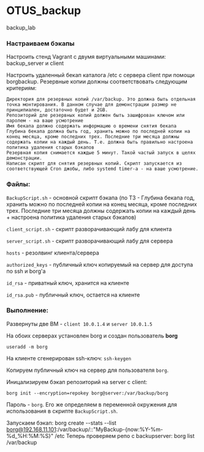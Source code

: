 # OTUS_backup
backup_lab

### Настраиваем бэкапы

Настроить стенд Vagrant с двумя виртуальными машинами: backup_server и client

Настроить удаленный бекап каталога /etc c сервера client при помощи borgbackup. Резервные копии должны соответствовать следующим критериям:

    Директория для резервных копий /var/backup. Это должна быть отдельная точка монтирования. В данном случае для демонстрации размер не принципиален, достаточно будет и 2GB.
    Репозиторий дле резервных копий должен быть зашифрован ключом или паролем - на ваше усмотрение
    Имя бекапа должно содержать информацию о времени снятия бекапа
    Глубина бекапа должна быть год, хранить можно по последней копии на конец месяца, кроме последних трех. Последние три месяца должны содержать копии на каждый день. Т.е. должна быть правильно настроена политика удаления старых бэкапов
    Резервная копия снимается каждые 5 минут. Такой частый запуск в целях демонстрации.
    Написан скрипт для снятия резервных копий. Скрипт запускается из соответствующей Cron джобы, либо systemd timer-а - на ваше усмотрение.


### Файлы: 
`BackupScript.sh` - основной скрипт бэкапа (по ТЗ - Глубина бекапа год, хранить можно по последней копии на конец месяца, кроме последних трех. Последние три месяца должны содержать копии на каждый день + настроена политика удаления старых бэкапов)


`client_script.sh` - скрипт разворачивающий лабу для клиента


`server_script.sh` - скрипт разворачивающий лабу для сервера


`hosts` - резолвинг клиента/сервера


`authorized_keys` - публичный ключ копируемый на сервер для доступа по ssh и borg'a


`id_rsa` - приватный ключ, хранится на клиенте 


`id_rsa.pub` - публичный ключ, остается на клиенте


### Выполнение: 
Развернуты две ВМ - `client 10.0.1.4` и `server 10.0.1.5`


На обоих серверах установлен borg и создан пользователь **borg**


`useradd -m borg`

На клиенте сгенерирован ssh-ключ:
`ssh-keygen`

Копируем публичный ключ на сервер для пользователя `borg`.


Иницализируем бэкап репозиторий на server с client:
```
borg init --encryption=repokey borg@server:/var/backup/borg
```

Пароль - `borg`. Его же определяем в переменной окружения для использования в скрипте `BackupScript.sh`.

Запускаем бэкап:
borg create --stats --list borg@192.168.11.101:/var/backup/::"MyBackup-{now:%Y-%m-%d_%H:%M:%S}" /etc
Теперь проверяем репо с backupserver:
borg list /var/backup


